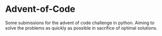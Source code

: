 # Advent-of-Code

Some submissions for the advent of code challenge in python. Aiming to solve the problems as quickly as possible in sacrifice of optimal solutions.
